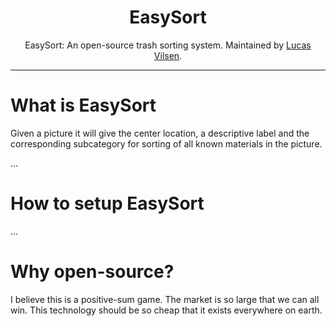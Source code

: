 <div align="center">

<h1>EasySort</h1>

EasySort: An open-source trash sorting system. Maintained by [Lucas Vilsen](https://tinygrad.org).
</div>

---

# What is EasySort
Given a picture it will give the center location, a descriptive label and the corresponding subcategory for sorting of all known materials in the picture.

...

# How to setup EasySort
...

# Why open-source?
I believe this is a positive-sum game. The market is so large that we can all win. This technology should be so cheap that it exists everywhere on earth.

